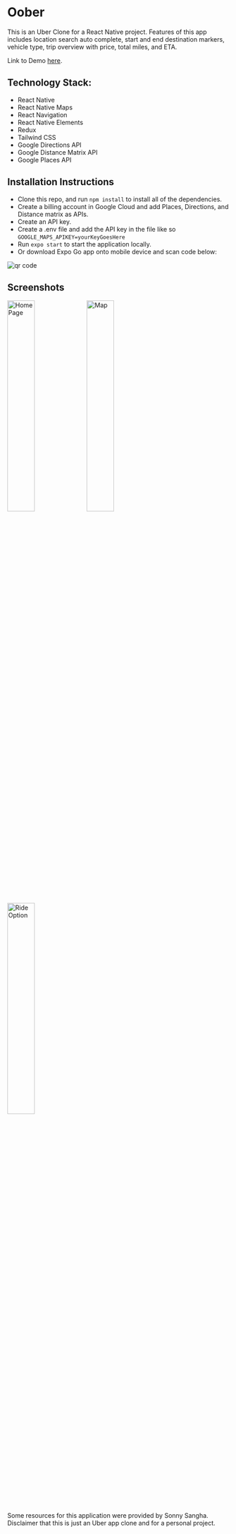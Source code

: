 # Oober
This is an Uber Clone for a React Native project. Features of this app includes location search auto complete, start and end destination markers, vehicle type, trip overview with price, total miles, and ETA.

Link to Demo [here](https://www.loom.com/share/2e9cad04147c4dce87253aab1c0e96c0).

## Technology Stack:
- React Native
- React Native Maps
- React Navigation
- React Native Elements
- Redux
- Tailwind CSS
- Google Directions API
- Google Distance Matrix API
- Google Places API

## Installation Instructions
- Clone this repo, and run ``` npm install ``` to install all of the dependencies.
- Create a billing account in Google Cloud and add Places, Directions, and Distance matrix as APIs.
- Create an API key.
- Create a .env file and add the API key in the file like so
``` GOOGLE_MAPS_APIKEY=yourKeyGoesHere ```
- Run ``` expo start ``` to start the application locally. 
- Or download Expo Go app onto mobile device and scan code below:

![qr code](./assets/qrcode.png)

## Screenshots
<img src="./assets/home-page.jpg" alt="Home Page" width="35%" height="35%"> <img src="./assets/map.jpg" alt="Map" width="35%" height="35%"> <img src="./assets/ride-option.jpg" alt="Ride Option" width="35%" height="35%">


Some resources for this application were provided by Sonny Sangha.
Disclaimer that this is just an Uber app clone and for a personal project.

